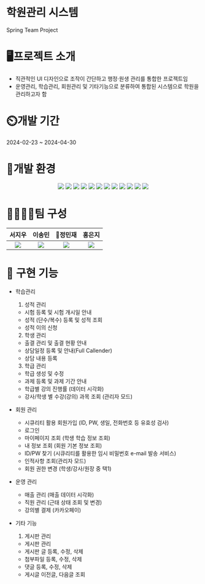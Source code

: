 학원관리 시스템
===
Spring Team Project 

🖥️프로젝트 소개
===
- 직관적인 UI 디자인으로 조작이 간단하고 행정·원생 관리를 통합한 프로젝트임
- 운영관리, 학습관리, 회원관리 및 기타기능으로 분류하여 통합된 시스템으로 학원을 관리하고자 함

⏲️개발 기간
===
2024-02-23 ~ 2024-04-30

🧰개발 환경
===
<div align=center>
  <img src="https://img.shields.io/badge/java-007396?style=for-the-badge&logo=OpenJDK&logoColor=white">
  <img src="https://img.shields.io/badge/Spring-6DB33F?style=for-the-badge&logo=Spring&logoColor=white">
  <img src="https://img.shields.io/badge/springboot-6DB33F?style=for-the-badge&logo=springboot&logoColor=white">
  <img src="https://img.shields.io/badge/Spring Security-6DB33F?style=for-the-badge&logo=Spring Security&logoColor=white">
  <img src="https://img.shields.io/badge/mariaDB-003545?style=for-the-badge&logo=mariadb&logoColor=white">
  <img src="https://img.shields.io/badge/GitHub-181717?style=for-the-badge&logo=GitHub&logoColor=white">
  <img src="https://img.shields.io/badge/HTML5-E34F26?style=for-the-badge&logo=HTML5&logoColor=white">
  <img src="https://img.shields.io/badge/CSS3-1572B6?style=for-the-badge&logo=CSS3&logoColor=white">
  <img src="https://img.shields.io/badge/JavaScript-F7DF1E?style=for-the-badge&logo=JavaScript&logoColor=white">
  <img src="https://img.shields.io/badge/Chart.js-FF6384?style=for-the-badge&logo=chartdotjs&logoColor=white">
  <img src="https://img.shields.io/badge/Thymeleaf-005F0F?style=for-the-badge&logo=Thymeleaf&logoColor=white">
  <img src="https://img.shields.io/badge/tippy.js-FF6666?style=for-the-badge&logo=''&logoColor=white">
</div>

👨‍👩‍👧‍👧팀 구성
===
|서지우|이송민|👑정민재|홍은지|
|:---:|:---:|:---:|:---:|
|<a href="https://github.com/JENGMINJAE"><img src="https://img.shields.io/badge/GitHub-181717?style=for-the-badge&logo=GitHub&logoColor=white"></a>|<a href="https://github.com/thdals12345"><img src="https://img.shields.io/badge/GitHub-181717?style=for-the-badge&logo=GitHub&logoColor=white"></a>|<a href="https://github.com/JENGMINJAE"><img src="https://img.shields.io/badge/GitHub-181717?style=for-the-badge&logo=GitHub&logoColor=white"></a>|<a href="https://github.com/JENGMINJAE"><img src="https://img.shields.io/badge/GitHub-181717?style=for-the-badge&logo=GitHub&logoColor=white"></a>|


🧮 구현 기능
===
+ 학습관리
  1. 성적 관리
    - 시험 등록 및 시험 개시일 안내
    - 성적 (단수/복수) 등록 및 성적 조회
    - 성적 이의 신청
  
  2. 학생 관리
    - 출결 관리 및 출결 현황 안내
    - 상담일정 등록 및 안내(Full Callender)
    - 상담 내용 등록
  
  3. 학급 관리
    - 학급 생성 및 수정
    - 과제 등록 및 과제 기간 안내
    - 학급별 강의 진행률 (데이터 시각화)
    - 강사/학생 별 수강(강의) 과목 조회 (관리자 모드)

+ 회원 관리
  - 시큐리티 활용 회원가입 (ID, PW, 생일, 전화번호 등 유효성 검사)
  - 로그인
  - 마이페이지 조회 (학생 학습 정보 조회)
  - 내 정보 조회 (회원 기본 정보 조회)
  - ID/PW 찾기 (시큐리티를 활용한 임시 비밀번호 e-mail 발송 서비스)
  - 인적사항 조회(관리자 모드)
  - 회원 권한 변경 (학생/강사/원장 중 택1)

+ 운영 관리
  - 매출 관리 (매출 데이터 시각화)
  - 직원 관리 (근태 상태 조회 및 변경)
  - 강의별 결제 (카카오페이)

+ 기타 기능
  1. 게시판 관리
    - 게시판 관리
    - 게시판 글 등록, 수정, 삭제
    - 첨부파일 등록, 수정, 삭제
    - 댓글 등록, 수정, 삭제
    - 게시글 이전글, 다음글 조회
